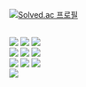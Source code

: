 

[![Solved.ac
프로필](http://mazassumnida.wtf/api/generate_badge?boj=kimth0022)](https://solved.ac/kimth0022)
<br/>
<br/>

<img src="https://img.shields.io/badge/React-61DAFB?style=for-the-badge&logo=React&logoColor=white"> <img src="https://img.shields.io/badge/TypeScript-3178C6?style=for-the-badge&logo=TypeScript&logoColor=white"> <img src="https://img.shields.io/badge/javascript-F7DF1E?style=for-the-badge&logo=Javascript&logoColor=white"></br>
<img src="https://img.shields.io/badge/python-3776AB?style=for-the-badge&logo=Python&logoColor=white"> <img src="https://img.shields.io/badge/go-00ADD8?style=for-the-badge&logo=go&logoColor=white"> <img src="https://img.shields.io/badge/Nodejs-339933?style=for-the-badge&logo=Node.js&logoColor=white"></br>
<img src="https://img.shields.io/badge/django-092E20?style=for-the-badge&logo=django&logoColor=white"> <img src="https://img.shields.io/badge/Nestjs-E0234E?style=for-the-badge&logo=nestjs&logoColor=white"> <img src="https://img.shields.io/badge/gin-008ECF?style=for-the-badge&logo=Gin&logoColor=white"></br>
<img src="https://img.shields.io/badge/express-000000?style=for-the-badge&logo=express&logoColor=white">
<br/>
<br/>
